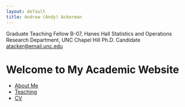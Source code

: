```yaml
---
layout: default
title: Andrew (Andy) Ackerman
---
```


Graduate Teaching Fellow
B-07, Hanes Hall Statistics and Operations Research Department, UNC Chapel Hill
Ph.D. Candidate
atacker@email.unc.edu

# Welcome to My Academic Website
- [About Me](about.md)
- [Teaching](teaching.md)
- [CV](cv.md)
  


